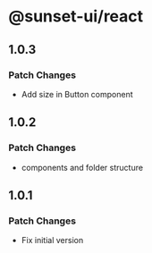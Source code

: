 # @sunset-ui/react

## 1.0.3

### Patch Changes

- Add size in Button component

## 1.0.2

### Patch Changes

- components and folder structure

## 1.0.1

### Patch Changes

- Fix initial version
